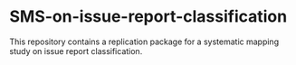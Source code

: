 # SMS-on-issue-report-classification
This repository contains a replication package for a systematic mapping study on issue report classification.
